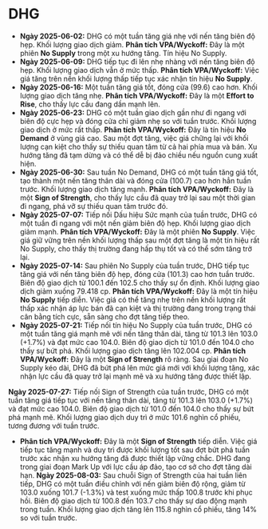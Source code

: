 # DHG

- **Ngày 2025-06-02:** DHG có một tuần tăng giá nhẹ với nến tăng biên độ hẹp. Khối lượng giao dịch giảm. **Phân tích VPA/Wyckoff:** Đây là một phiên **No Supply** trong một xu hướng tăng. Tín hiệu No Supply.
- **Ngày 2025-06-09:** DHG tiếp tục đi lên nhẹ nhàng với nến tăng biên độ hẹp. Khối lượng giao dịch vẫn ở mức thấp. **Phân tích VPA/Wyckoff:** Việc giá tăng trên nền khối lượng thấp tiếp tục xác nhận tín hiệu **No Supply**.
- **Ngày 2025-06-16:** Một tuần tăng giá tốt, đóng cửa (99.6) cao hơn. Khối lượng giao dịch tăng nhẹ. **Phân tích VPA/Wyckoff:** Đây là một **Effort to Rise**, cho thấy lực cầu đang dần mạnh lên.
- **Ngày 2025-06-23:** DHG có một tuần giao dịch gần như đi ngang với biên độ cực hẹp và đóng cửa chỉ giảm nhẹ so với tuần trước. Khối lượng giao dịch ở mức rất thấp. **Phân tích VPA/Wyckoff:** Đây là tín hiệu **No Demand** ở vùng giá cao. Sau một đợt tăng, việc giá chững lại với khối lượng cạn kiệt cho thấy sự thiếu quan tâm từ cả hai phía mua và bán. Xu hướng tăng đã tạm dừng và có thể dễ bị đảo chiều nếu nguồn cung xuất hiện.
- **Ngày 2025-06-30:** Sau tuần No Demand, DHG có một tuần tăng giá tốt, tạo thành một nến tăng thân dài và đóng cửa (100.7) cao hơn hẳn tuần trước. Khối lượng giao dịch tăng mạnh. **Phân tích VPA/Wyckoff:** Đây là một **Sign of Strength**, cho thấy lực cầu đã quay trở lại sau một thời gian đi ngang, phá vỡ sự thiếu quan tâm trước đó.
- **Ngày 2025-07-07:** Tiếp nối Dấu hiệu Sức mạnh của tuần trước, DHG có một tuần đi ngang với một nến giảm biên độ hẹp. Khối lượng giao dịch giảm mạnh. **Phân tích VPA/Wyckoff:** Đây là một phiên **No Supply**. Việc giá giữ vững trên nền khối lượng thấp sau một đợt tăng là một tín hiệu rất No Supply, cho thấy thị trường đang hấp thụ tốt và có thể sớm tăng trở lại.
- **Ngày 2025-07-14:** Sau phiên No Supply của tuần trước, DHG tiếp tục tăng giá với nến tăng biên độ hẹp, đóng cửa (101.3) cao hơn tuần trước. Biên độ giao dịch từ 100.1 đến 102.5 cho thấy sự ổn định. Khối lượng giao dịch giảm xuống 79.418 cp. **Phân tích VPA/Wyckoff:** Đây là một tín hiệu **No Supply** tiếp diễn. Việc giá có thể tăng nhẹ trên nền khối lượng rất thấp xác nhận áp lực bán đã cạn kiệt và thị trường đang trong trạng thái cân bằng tích cực, sẵn sàng cho đợt tăng tiếp theo.
- **Ngày 2025-07-21:** Tiếp nối tín hiệu No Supply của tuần trước, DHG có một tuần tăng giá mạnh mẽ với nến tăng thân dài, tăng từ 101.3 lên 103.0 (+1.7%) và đạt mức cao 104.0. Biên độ giao dịch từ 101.0 đến 104.0 cho thấy sự bứt phá. Khối lượng giao dịch tăng lên 102.004 cp. **Phân tích VPA/Wyckoff:** Đây là một **Sign of Strength** rõ ràng. Sau giai đoạn No Supply kéo dài, DHG đã bứt phá lên mức giá mới với khối lượng tăng, xác nhận lực cầu đã quay trở lại mạnh mẽ và xu hướng tăng được thiết lập.


**Ngày 2025-07-27:** Tiếp nối Sign of Strength của tuần trước, DHG có một tuần tăng giá tiếp tục với nến tăng thân dài, tăng từ 101.3 lên 103.0 (+1.7%) và đạt mức cao 104.0. Biên độ giao dịch từ 101.0 đến 104.0 cho thấy sự bứt phá mạnh mẽ. Khối lượng giao dịch duy trì ở mức 101.6 nghìn cổ phiếu, tương đương với tuần trước.
- **Phân tích VPA/Wyckoff:** Đây là một **Sign of Strength** tiếp diễn. Việc giá tiếp tục tăng mạnh và duy trì được khối lượng tốt sau đợt bứt phá tuần trước xác nhận xu hướng tăng đã được thiết lập vững chắc. DHG đang trong giai đoạn Mark Up với lực cầu áp đảo, tạo cơ sở cho đợt tăng dài hạn.
**Ngày 2025-08-03:** Sau chuỗi Sign of Strength của hai tuần liên tiếp, DHG có một tuần điều chỉnh với nến giảm biên độ rộng, giảm từ 103.0 xuống 101.7 (-1.3%) và test xuống mức thấp 100.8 trước khi phục hồi. Biên độ giao dịch từ 100.8 đến 103.7 cho thấy sự dao động mạnh trong tuần. Khối lượng giao dịch tăng lên 115.8 nghìn cổ phiếu, tăng 14% so với tuần trước.
